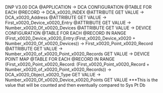 DNP V3.00 DCA @APPLICATION
	-> DCA CONFIGURATION @TABLE
		FOR EACH @RECORD
			-> DCA_x0020_INDEX @ATTRIBUTE
				GET VALUE
			-> DCA_x0020_Address @ATTRIBUTE
				GET VALUE
			-> First_x0020_Device_x0020_Entry @ATTRIBUTE
				GET VALUE
			-> Number_x0020_Of_x0020_Devices @ATTRIBUTE
				GET VALUE
			-> DEVICE CONFIGURATION @TABLE
				FOR EACH @RECORD IN RANGE (First_x0020_Device_x0020_Entry:(First_x0020_Device_x0020 + Number_x0020_Of_x0020_Devices))
                    -> First_x0020_Point_x0020_Record @ATTRIBUTE
                        GET VALUE
                    -> Number_x0020_of_x0020_Point_x0020_Records
                        GET VALUE
                    -> DEVICE POINT MAP @TABLE
                        FOR EACH @RECORD IN RANGE (First_x0020_Point_x0020_Record: (First_x0020_Point_x0020_Record + Number_x0020_of_x0020_Point_x0020_Records))
                            -> DCA_x0020_Object_x0020_Type
                                GET VALUE
                            -> Number_x0020_Of_x0020_Device_x0020_Points
                                GET VALUE ***This is the value that will be counted and then eventually compared to Sys Pt Db
